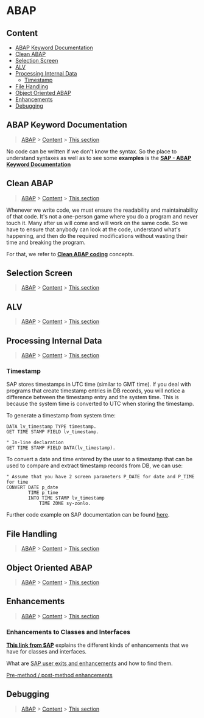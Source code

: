 # ABAP

## Content
- [ABAP Keyword Documentation](#abap-keyword-documentation)
- [Clean ABAP](#clean-abap)
- [Selection Screen](#selection-screen)
- [ALV](#alv)
- [Processing Internal Data](#processing-internal-data)
  - [Timestamp](#timestamp)
- [File Handling](#file-handling)
- [Object Oriented ABAP](#object-oriented-abap)
- [Enhancements](#enhancements)
- [Debugging](#debugging)


## ABAP Keyword Documentation

> [ABAP](#abap) > [Content](#content) > [This section](#abap-keyword-documentation)

No code can be written if we don't know the syntax. So the place to understand syntaxes as well as to see some **examples** is the [**SAP - ABAP Keyword Documentation**](https://help.sap.com/doc/abapdocu_752_index_htm/7.52/en-us/abenabap.htm)


## Clean ABAP 

> [ABAP](#abap) > [Content](#content) > [This section](#clean-abap)

Whenever we write code, we must ensure the readability and maintainability of that code.
It's not a one-person game where you do a program and never touch it.
Many after us will come and will work on the same code. So we have to ensure that anybody can look at the code, understand what's happening, and then do the required modifications without wasting their time and breaking the program.

For that, we refer to [**Clean ABAP coding**](https://github.com/SAP/styleguides/blob/main/clean-abap/CleanABAP.md) concepts.


## Selection Screen

> [ABAP](#abap) > [Content](#content) > [This section](#selection-screen)

## ALV

> [ABAP](#abap) > [Content](#content) > [This section](#alv)

## Processing Internal Data

> [ABAP](#abap) > [Content](#content) > [This section](#file-handling)

### Timestamp
SAP stores timestamps in UTC time (similar to GMT time).
If you deal with programs that create timestamp entries in DB records, you will notice a difference between the timestamp entry and the system time. This is because the system time is converted to UTC when storing the timestamp.

To generate a timestamp from system time:
```ABAP
DATA lv_timestamp TYPE timestamp.
GET TIME STAMP FIELD lv_timestamp.

" In-line declaration
GET TIME STAMP FIELD DATA(lv_timestamp).
```

To convert a date and time entered by the user to a timestamp that can be used to compare and extract timestamp records from DB, we can use:
```ABAP
" Assume that you have 2 screen parameters P_DATE for date and P_TIME for time
CONVERT DATE p_date
        TIME p_time
        INTO TIME STAMP lv_timestamp
            TIME ZONE sy-zonlo.
```

Further code example on SAP documentation can be found [here](https://help.sap.com/doc/abapdocu_751_index_htm/7.51/en-us/abenconvert_time_stamp_abexa.htm).

## File Handling

> [ABAP](#abap) > [Content](#content) > [This section](#file-handling)

## Object Oriented ABAP

> [ABAP](#abap) > [Content](#content) > [This section](#object-oriented-abap)

## Enhancements

> [ABAP](#abap) > [Content](#content) > [This section](#enhancements)

### Enhancements to Classes and Interfaces
[**This link from SAP**](https://help.sap.com/saphelp_snc700_ehp01/helpdata/en/58/4fb541d3d52d31e10000000a155106/frameset.htm) explains the different kinds of enhancements that we have for classes and interfaces.

What are [SAP user exits and enhancements](https://www.stechies.com/sap-user-exits-and-enhancements/) and how to find them.

[Pre-method / post-method enhancements](https://wiki.scn.sap.com/wiki/display/ABAP/Step+by+step+to+enhance+ABAP+code+via+post+exit)

## Debugging

> [ABAP](#abap) > [Content](#content) > [This section](#debugging)
